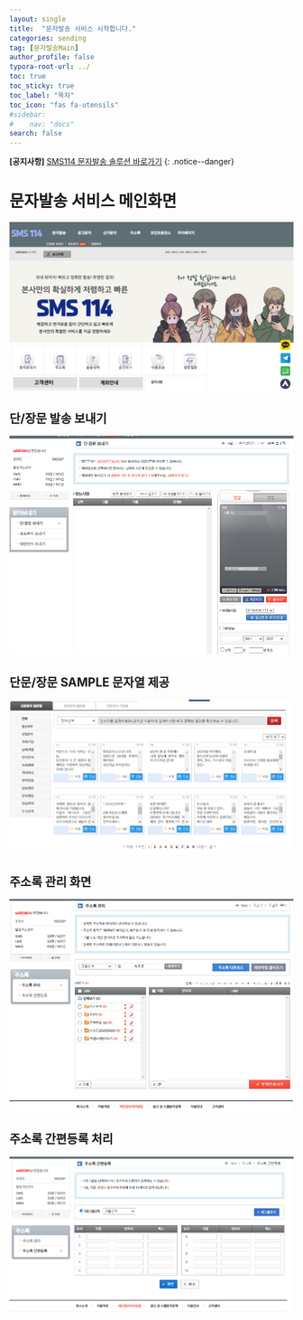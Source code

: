 ```yaml
---
layout: single
title:  "문자발송 서비스 시작합니다."
categories: sending
tag: [문자발송Main]
author_profile: false
typora-root-url: ../
toc: true
toc_sticky: true
toc_label: "목차"
toc_icon: "fas fa-utensils" 
#sidebar:
#    nav: "docs"
search: false
---
```


**[공지사항]** [SMS114 문자발송 솔루션 바로가기](https://www.sms114.co.kr)
{: .notice--danger}



# 문자발송 서비스 메인화면



![image-20241211180244941](/images/2024-12-05-first/image-20241211180244941.png)



##  단/장문 발송 보내기

![image-20241211181231266](/images/2024-12-05-first/image-20241211181231266.png)

## 단문/장문 SAMPLE 문자열 제공

![image-20241211181709405](/images/2024-12-05-first/image-20241211181709405.png)

## 주소록 관리 화면

![image-20241211181825090](/images/2024-12-05-first/image-20241211181825090.png)

## 주소록 간편등록 처리

![image-20241211181905646](/images/2024-12-05-first/image-20241211181905646.png)

